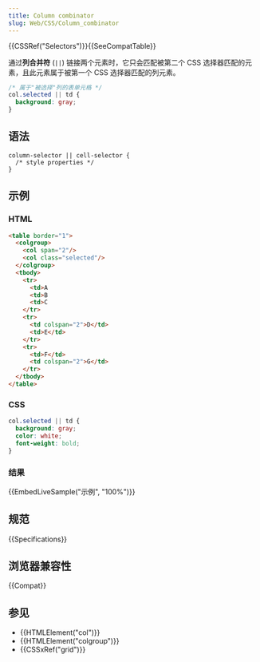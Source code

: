 ```yaml
---
title: Column combinator
slug: Web/CSS/Column_combinator
---
```


{{CSSRef("Selectors")}}{{SeeCompatTable}}

通过**列合并符** (`||`) 链接两个元素时，它只会匹配被第二个 CSS 选择器匹配的元素，且此元素属于被第一个 CSS 选择器匹配的列元素。

```css
/* 属于"被选择"列的表单元格 */
col.selected || td {
  background: gray;
}
```

## 语法

```plain
column-selector || cell-selector {
  /* style properties */
}
```

## 示例

### HTML

```html
<table border="1">
  <colgroup>
    <col span="2"/>
    <col class="selected"/>
  </colgroup>
  <tbody>
    <tr>
      <td>A
      <td>B
      <td>C
    </tr>
    <tr>
      <td colspan="2">D</td>
      <td>E</td>
    </tr>
    <tr>
      <td>F</td>
      <td colspan="2">G</td>
    </tr>
  </tbody>
</table>
```

### CSS

```css
col.selected || td {
  background: gray;
  color: white;
  font-weight: bold;
}
```

### 结果

{{EmbedLiveSample("示例", "100%")}}

## 规范

{{Specifications}}

## 浏览器兼容性

{{Compat}}

## 参见

- {{HTMLElement("col")}}
- {{HTMLElement("colgroup")}}
- {{CSSxRef("grid")}}
